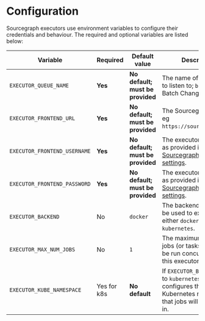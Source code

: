 # Configuration

Sourcegraph executors use environment variables to configure their credentials and behaviour. The required and optional variables are listed below:

| Variable | Required | Default value | Description |
|----------|----------|---------------|-------------|
| `EXECUTOR_QUEUE_NAME` | **Yes** | **No default; must be provided** | The name of the queue to listen to; `batches` for Batch Changes. |
| `EXECUTOR_FRONTEND_URL` |  **Yes** | **No default; must be provided** | The Sourcegraph URL; eg `https://sourcegraph.com`. |
| `EXECUTOR_FRONTEND_USERNAME` |  **Yes** | **No default; must be provided** | The executor username, as provided in the [Sourcegraph site settings](TODO). |
| `EXECUTOR_FRONTEND_PASSWORD` |  **Yes** | **No default; must be provided** | The executor password, as provided in the [Sourcegraph site settings](TODO). |
| `EXECUTOR_BACKEND` | No | `docker` | The backend that should be used to execute tasks; either `docker` or `kubernetes`. |
| `EXECUTOR_MAX_NUM_JOBS` | No | `1` | The maximum number of jobs (or tasks) that will be run concurrently by this executor. |
| `EXECUTOR_KUBE_NAMESPACE` | Yes for k8s | **No default** | If `EXECUTOR_BACKEND` is set to `kubernetes`, this configures the Kubernetes namespace that jobs will be created in. |

<!-- aharvey: There are lots of other options at https://sourcegraph.com/github.com/sourcegraph/sourcegraph@3b1fbde4e2207de103a6736706bbfd0adaa579b6/-/blob/enterprise/cmd/executor/config.go#L36-52; most aren't super relevant for user facing documentation and are omitted for brevity, although the final version of the docs will need them. -->